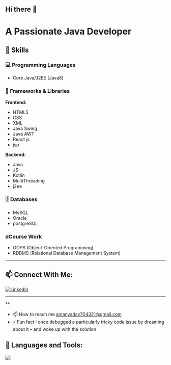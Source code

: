 ## Hi there 👋

# A Passionate Java Developer

## 🧠 Skills
### 💻 Programming Languages
- Core Java/J2EE (Java8)

### 🧰 Frameworks & Libraries
**Frontend:**
- HTML5
- CSS
- XML
- Java Swing
- Java AWT
- React js
- jsp
  
**Backend:**
- Java
- JS
- Kotlin
- MultiThreading
- j2ee

### 🗄️ Databases
- MySQL
- Oracle
- postgreSQL

### dCourse Work
- OOPS (Object-Oriented Programming)
- RDBMS (Relational Database Management System)
---

## 📫 Connect With Me:
[![LinkedIn](https://linkedin.com/in/your-profile)](https://www.linkedin.com/in/aman-yadav-a098b3339?utm_source=share&utm_campaign=share_via&utm_content=profile&utm_medium=android_app )

---

**
- 📫 How to reach me amanyadav704321@gmail.com
- ⚡ Fun fact I once debugged a particularly tricky code issue by dreaming about it – and woke up with the solution

## 🔧 Languages and Tools:
<p>
  <img src="https://skillicons.dev/icons?i=java,html,css,js,mysql,git" />
</p>
